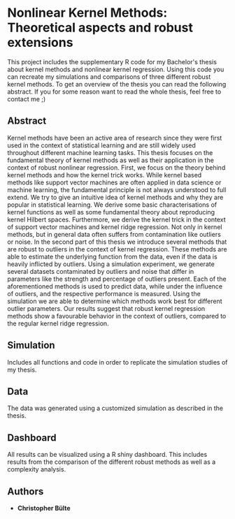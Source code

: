 # Nonlinear Kernel Methods: Theoretical aspects and robust extensions

This project includes the supplementary R code for my Bachelor's thesis about kernel methods and nonlinear kernel regression. Using this code you can recreate my simulations and comparisons of three different robust kernel methods. To get an overview of the thesis you can read the following abstract. If you for some reason want to read the whole thesis, feel free to contact me ;)

## Abstract

Kernel methods have been an active area of research since they were first used in the context of statistical learning and are still widely used throughout different machine learning tasks. This thesis focuses on the fundamental theory of kernel methods as well as their application in the context of robust nonlinear regression. First, we focus on the theory behind kernel methods and how the kernel trick works. While kernel based methods like support vector machines are often applied in data science or machine learning, the fundamental principle is not always understood to full extend. We try to give an intuitive idea of kernel methods and why they are popular in statistical learning. We derive some basic characterisations of kernel functions as well as some fundamental theory about reproducing kernel Hilbert spaces. Furthermore, we derive the kernel trick in the context of support vector machines and kernel ridge regression.
Not only in kernel methods, but in general data often suffers from contamination like outliers or noise. In the second part of this thesis we introduce several methods that are robust to outliers in the context of kernel regression. These methods are able to estimate the underlying function from the data, even if the data is heavily inflicted by outliers. Using a simulation experiment, we generate several datasets contaminated by outliers and noise that differ in parameters like the strength and percentage of outliers present. Each of the aforementioned methods is used to predict data, while under the influence of outliers, and the respective performance is measured. Using the simulation we are able to determine which methods work best for different outlier parameters. Our results suggest that robust kernel regression methods show a favourable behavior in the context of outliers, compared to the regular kernel ridge regression.

## Simulation

Includes all functions and code in order to replicate the simulation studies of my thesis.

## Data

The data was generated using a customized simulation as described in the thesis.

## Dashboard

All results can be visualized using a R shiny dashboard. This includes results from the comparison of the different robust methods as well as a complexity analysis.



## Authors

* **Christopher Bülte**

